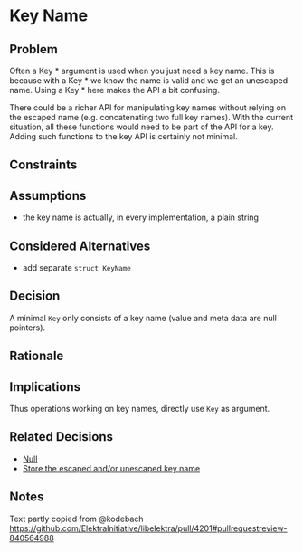 # Key Name

## Problem

Often a Key * argument is used when you just need a key name.
This is because with a Key * we know the name is valid and we get an unescaped name.
Using a Key * here makes the API a bit confusing.

There could be a richer API for manipulating key names without relying on the escaped name (e.g. concatenating two full key names).
With the current situation, all these functions would need to be part of the API for a key. Adding such functions to the key API is certainly not minimal.

## Constraints

## Assumptions

- the key name is actually, in every implementation, a plain string

## Considered Alternatives

- add separate `struct KeyName`

## Decision

A minimal `Key` only consists of a key name (value and meta data are null pointers).

## Rationale

## Implications

Thus operations working on key names, directly use `Key` as argument.

## Related Decisions

- [Null](null.md)
- [Store the escaped and/or unescaped key name](store_name.md)

## Notes

Text partly copied from @kodebach https://github.com/ElektraInitiative/libelektra/pull/4201#pullrequestreview-840564988
